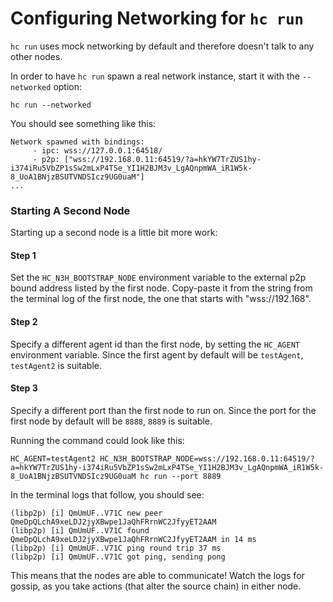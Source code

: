 # Configuring Networking for `hc run`

`hc run` uses mock networking by default and therefore doesn't talk to any other nodes.

In order to have `hc run` spawn a real network instance, start it with the `--networked` option:
```shell
hc run --networked
```

You should see something like this:
```shell
Network spawned with bindings:
	 - ipc: wss://127.0.0.1:64518/
	 - p2p: ["wss://192.168.0.11:64519/?a=hkYW7TrZUS1hy-i374iRu5VbZP1sSw2mLxP4TSe_YI1H2BJM3v_LgAQnpmWA_iR1W5k-8_UoA1BNjzBSUTVNDSIcz9UG0uaM"]
...
```

### Starting A Second Node

Starting up a second node is a little bit more work:

#### Step 1
Set the `HC_N3H_BOOTSTRAP_NODE` environment variable to the external p2p bound address listed by the first node. Copy-paste it from the string from the terminal log of the first node, the one that starts with "wss://192.168".

#### Step 2
Specify a different agent id than the first node, by setting the `HC_AGENT` environment variable. Since the first agent by default will be `testAgent`, `testAgent2` is suitable.

#### Step 3
Specify a different port than the first node to run on. Since the port for the first node by default will be `8888`, `8889` is suitable.

Running the command could look like this:
``` shell
HC_AGENT=testAgent2 HC_N3H_BOOTSTRAP_NODE=wss://192.168.0.11:64519/?a=hkYW7TrZUS1hy-i374iRu5VbZP1sSw2mLxP4TSe_YI1H2BJM3v_LgAQnpmWA_iR1W5k-8_UoA1BNjzBSUTVNDSIcz9UG0uaM hc run --port 8889
```

In the terminal logs that follow, you should see:
```shell
(libp2p) [i] QmUmUF..V71C new peer QmeDpQLchA9xeLDJ2jyXBwpe1JaQhFRrnWC2JfyyET2AAM
(libp2p) [i] QmUmUF..V71C found QmeDpQLchA9xeLDJ2jyXBwpe1JaQhFRrnWC2JfyyET2AAM in 14 ms
(libp2p) [i] QmUmUF..V71C ping round trip 37 ms
(libp2p) [i] QmUmUF..V71C got ping, sending pong
```

This means that the nodes are able to communicate! Watch the logs for gossip, as you take actions (that alter the source chain) in either node.

